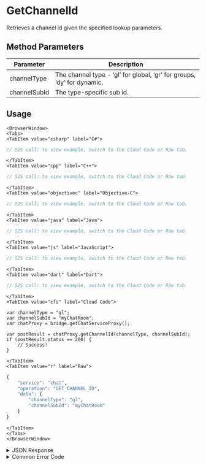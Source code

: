 # GetChannelId

Retrieves a channel id given the specified lookup parameters.

<PartialServop service_name="chat" operation_name="GET_CHANNEL_ID" />

## Method Parameters

| Parameter    | Description                                                            |
| ------------ | ---------------------------------------------------------------------- |
| channelType  | The channel type - ‘gl’ for global, ‘gr’ for groups, ‘dy’ for dynamic. |
| channelSubId | The type-specific sub id.                                              |

## Usage

```mdx-code-block
<BrowserWindow>
<Tabs>
<TabItem value="csharp" label="C#">
```

```csharp
// S2S call: to view example, switch to the Cloud Code or Raw tab.
```

```mdx-code-block
</TabItem>
<TabItem value="cpp" label="C++">
```

```cpp
// S2S call: to view example, switch to the Cloud Code or Raw tab.
```

```mdx-code-block
</TabItem>
<TabItem value="objectivec" label="Objective-C">
```

```objectivec
// S2S call: to view example, switch to the Cloud Code or Raw tab.
```

```mdx-code-block
</TabItem>
<TabItem value="java" label="Java">
```

```java
// S2S call: to view example, switch to the Cloud Code or Raw tab.
```

```mdx-code-block
</TabItem>
<TabItem value="js" label="JavaScript">
```

```javascript
// S2S call: to view example, switch to the Cloud Code or Raw tab.
```

```mdx-code-block
</TabItem>
<TabItem value="dart" label="Dart">
```

```dart
// S2S call: to view example, switch to the Cloud Code or Raw tab.
```

```mdx-code-block
</TabItem>
<TabItem value="cfs" label="Cloud Code">
```

```cfscript
var channelType = "gl";
var channelSubId = "myChatRoom";
var chatProxy = bridge.getChatServiceProxy();

var postResult = chatProxy.getChannelId(channelType, channelSubId);
if (postResult.status == 200) {
    // Success!
}
```

```mdx-code-block
</TabItem>
<TabItem value="r" label="Raw">
```

```r
{
	"service": "chat",
	"operation": "GET_CHANNEL_ID",
	"data": {
		"channelType": "gl",
		"channelSubId": "myChatRoom"
	}
}
```

```mdx-code-block
</TabItem>
</Tabs>
</BrowserWindow>
```

<details>
<summary>JSON Response</summary>

```json
{
    "status": 200,
    "data": {
        "channelId": "55555:gl:<%= data.branding.productName %>Dev"
    }
}
```

</details>

<details>
<summary>Common Error Code</summary>

### Status Codes

| Code  | Name                      | Description                                       |
| ----- | ------------------------- | ------------------------------------------------- |
| 40601 | RTT_NOT_ENABLED           | RTT must be enabled for this feature              |
| 40603 | CHAT_UNRECOGNIZED_CHANNEL | The sub id for the channel type is not recognized |

</details>
